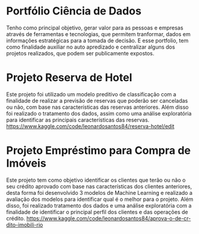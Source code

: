 # Portfólio Ciência de Dados
Tenho como principal objetivo, gerar valor para as pessoas e empresas através de ferramentas e tecnologias, que permitem tranformar, dados em informações estratégicas para a tomada de decisão. E esse portfolio, tem como finalidade auxiliar no auto apredizado e centralizar alguns dos projetos realizados, que podem ser publicamente expostos.

# Projeto Reserva de Hotel
Este projeto foi utilizado um modelo preditivo de classificação com a finalidade de realizar a previsão de reservas que poderão ser canceladas ou não, com base nas características das reservas anteriores. Além disso foi realizado o tratamento dos dados, assim como uma análise exploratória para identificar as principais características das reservas.
https://www.kaggle.com/code/leonardosantos84/reserva-hotel/edit

# Projeto Empréstimo para Compra de Imóveis
Este projeto tem como objetivo identificar os clientes que terão ou não o seu crédito aprovado com base nas características dos clientes anteriores, desta forma foi desenvolvido 3 modelos de Machine Learning e realizado a avaliação dos modelos para identificar qual é o melhor para o projeto. Além disso, foi realizado tratamento dos dados e uma análise exploratória com a finalidade de identificar o principal perfil dos clientes e das operações de crédito.
https://www.kaggle.com/code/leonardosantos84/aprova-o-de-cr-dito-imobili-rio
